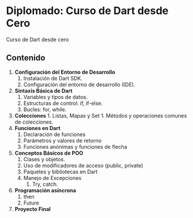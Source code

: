 # Diplomado: Curso de Dart desde Cero

Curso de Dart desde cero

## Contenido

1. **Configuración del Entorno de Desarrollo**
      1. Instalación de Dart SDK.
      2. Configuración del entorno de desarrollo (IDE).
2. **Sintaxis Básica de Dart**
      1. Variables y tipos de datos.
      2. Estructuras de control: if, if-else.
      3. Bucles: for, while.
3. **Colecciones**
       1. Listas, Mapas y Set
          1. Métodos y operaciones comunes de colecciones.
4. **Funciones en Dart**
      1. Declaración de funciones
      2. Parámetros y valores de retorno
      3. Funciones anónimas y funciones de flecha
5. **Conceptos Básicos de POO**
      1. Clases y objetos.
      2. Uso de modificadores de acceso (public, private)
      3. Paquetes y bibliotecas en Dart
      4. Manejo de Excepciones
         1. Try, catch.
6. **Programación asíncrona**
      1. then
      2. Future
7. **Proyecto Final**
